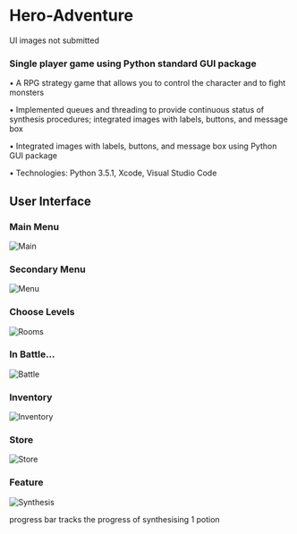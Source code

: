 # Hero-Adventure

UI images not submitted

### Single player game using Python standard GUI package

•	A RPG strategy game that allows you to control the character and to fight monsters

•	Implemented queues and threading to provide continuous status of synthesis procedures; integrated images with labels, buttons, and message box

•	Integrated images with labels, buttons, and message box using Python GUI package

•	Technologies: Python 3.5.1, Xcode, Visual Studio Code
## User Interface
### Main Menu
![Main](http://f.cl.ly/items/3J210p0E1r2h1E3H0K1o/main.png)
### Secondary Menu
![Menu](http://f.cl.ly/items/171j2P2r2x2W0P1i0h0B/menu.png)
### Choose Levels
![Rooms](http://f.cl.ly/items/1B0R0L3Z452b0F162r0V/level.png)
### In Battle...
![Battle](http://f.cl.ly/items/0D0J383z443u3T0X1D3F/battle.png)
### Inventory
![Inventory](http://f.cl.ly/items/342Z2O3K422A1P200T43/info.png)
### Store
![Store](http://f.cl.ly/items/3F2J2A2N160I401l1s3z/store.png)
### Feature
![Synthesis](http://f.cl.ly/items/3r1D290L3G3D0k0I413a/synthesis.png)

progress bar tracks the progress of synthesising 1 potion
